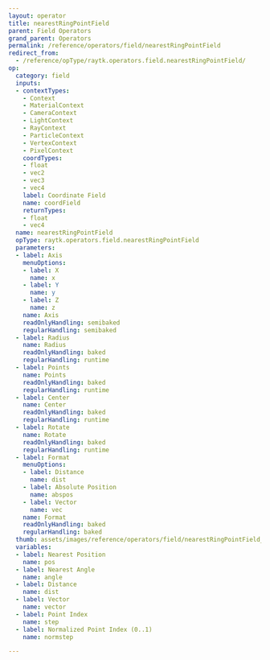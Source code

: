 ```yaml
---
layout: operator
title: nearestRingPointField
parent: Field Operators
grand_parent: Operators
permalink: /reference/operators/field/nearestRingPointField
redirect_from:
  - /reference/opType/raytk.operators.field.nearestRingPointField/
op:
  category: field
  inputs:
  - contextTypes:
    - Context
    - MaterialContext
    - CameraContext
    - LightContext
    - RayContext
    - ParticleContext
    - VertexContext
    - PixelContext
    coordTypes:
    - float
    - vec2
    - vec3
    - vec4
    label: Coordinate Field
    name: coordField
    returnTypes:
    - float
    - vec4
  name: nearestRingPointField
  opType: raytk.operators.field.nearestRingPointField
  parameters:
  - label: Axis
    menuOptions:
    - label: X
      name: x
    - label: Y
      name: y
    - label: Z
      name: z
    name: Axis
    readOnlyHandling: semibaked
    regularHandling: semibaked
  - label: Radius
    name: Radius
    readOnlyHandling: baked
    regularHandling: runtime
  - label: Points
    name: Points
    readOnlyHandling: baked
    regularHandling: runtime
  - label: Center
    name: Center
    readOnlyHandling: baked
    regularHandling: runtime
  - label: Rotate
    name: Rotate
    readOnlyHandling: baked
    regularHandling: runtime
  - label: Format
    menuOptions:
    - label: Distance
      name: dist
    - label: Absolute Position
      name: abspos
    - label: Vector
      name: vec
    name: Format
    readOnlyHandling: baked
    regularHandling: baked
  thumb: assets/images/reference/operators/field/nearestRingPointField_thumb.png
  variables:
  - label: Nearest Position
    name: pos
  - label: Nearest Angle
    name: angle
  - label: Distance
    name: dist
  - label: Vector
    name: vector
  - label: Point Index
    name: step
  - label: Normalized Point Index (0..1)
    name: normstep

---
```

